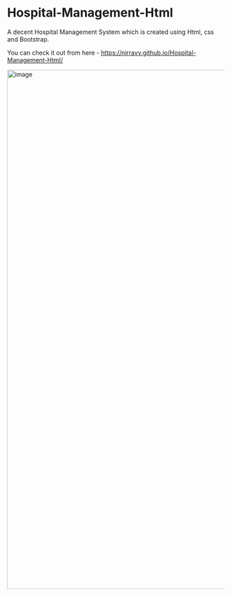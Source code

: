 # Hospital-Management-Html
A decent Hospital Management System which is created using Html, css and Bootstrap.

You can check it out from here - https://nirravv.github.io/Hospital-Management-Html/

<img width="1920" height="1200" alt="image" src="https://github.com/user-attachments/assets/0719e082-90b4-4550-b19a-8aa96025d4b2" />
